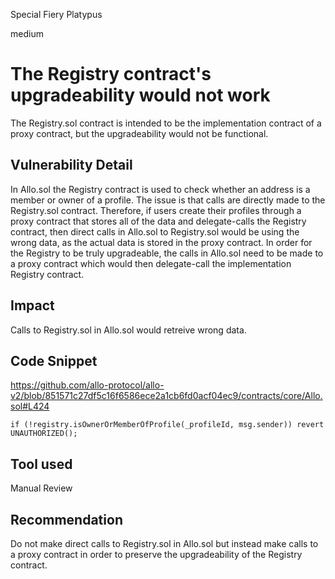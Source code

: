Special Fiery Platypus

medium

# The Registry contract's upgradeability would not work
The Registry.sol contract is intended to be the implementation contract of a proxy contract, but the upgradeability would not be functional.
## Vulnerability Detail
In Allo.sol the Registry contract is used to check whether an address is a member or owner of a profile. The issue is that calls are directly made to the Registry.sol contract. Therefore, if users create their profiles through a proxy contract that stores all of the data and delegate-calls the Registry contract, then direct calls in Allo.sol to Registry.sol would be using the wrong data, as the actual data is stored in the proxy contract.
In order for the Registry to be truly upgradeable, the calls in Allo.sol need to be made to a proxy contract which would then delegate-call the implementation Registry contract.
## Impact
Calls to Registry.sol in Allo.sol would retreive wrong data.
## Code Snippet
https://github.com/allo-protocol/allo-v2/blob/851571c27df5c16f6586ece2a1cb6fd0acf04ec9/contracts/core/Allo.sol#L424
```solidity
if (!registry.isOwnerOrMemberOfProfile(_profileId, msg.sender)) revert UNAUTHORIZED();
```
## Tool used

Manual Review

## Recommendation
Do not make direct calls to Registry.sol in Allo.sol but instead make calls to a proxy contract in order to preserve the upgradeability of the Registry contract.